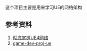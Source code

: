 

这个项目主要是用来学习UE的网络架构



## 参考资料

1. [彻底掌握UE4网络](https://www.bilibili.com/video/BV1tf4y1k7xc/?spm_id_from=333.788.recommend_more_video.1&vd_source=dcd354bbbdc6f4d8970e2af0e5dc6a7e)
2. [game-dev-proj-ue](https://github.com/apachecn/apachecn-c-cpp-zh/blob/master/docs/game-dev-proj-ue/15.md)
